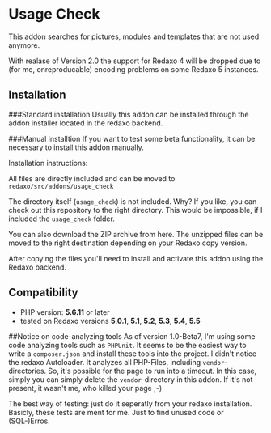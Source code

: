# Usage Check

This addon searches for pictures, modules and templates that are not used anymore.

With realase of Version 2.0 the support for Redaxo 4 will be dropped due to (for me, onreproducable) encoding problems
on some Redaxo 5 instances.

## Installation

###Standard installation
Usually this addon can be installed through the addon installer located in the redaxo backend.

###Manual installtion
If you want to test some beta functionality, it can be necessary to install this addon manually.

Installation instructions:

All files are directly included and can be moved to `redaxo/src/addons/usage_check`

The directory itself (`usage_check`) is not included.
Why? If you like, you can check out this repository to the right directory. This
would be impossible, if I included the `usage_check` folder.

You can also download the ZIP archive from here. The unzipped files can be moved to the right destination depending on
your Redaxo copy version.

After copying the files you'll need to install and activate this addon using the Redaxo backend.

## Compatibility
- PHP version: __5.6.11__ or later
- tested on Redaxo versions __5.0.1__, __5.1__, __5.2__,  __5.3__,  __5.4__,  __5.5__

##Notice on code-analyzing tools
As of version 1.0-Beta7, I'm using some code analyzing tools such as `PHPUnit`.
It seems to be the easiest way to write a `composer.json` and install these tools into the project. I didn't notice the
redaxo Autoloader. It analyzes all PHP-Files, including `vendor`-directories. So, it's possible for the page to run into
a timeout. In this case, simply you can simply delete the `vendor`-directory in this addon. If it's not present, it
wasn't me, who killed your page ;-)

The best way of testing: just do it seperatly from your redaxo installation. Basicly, these tests are ment for me. Just
to find unused code or (SQL-)Erros.
